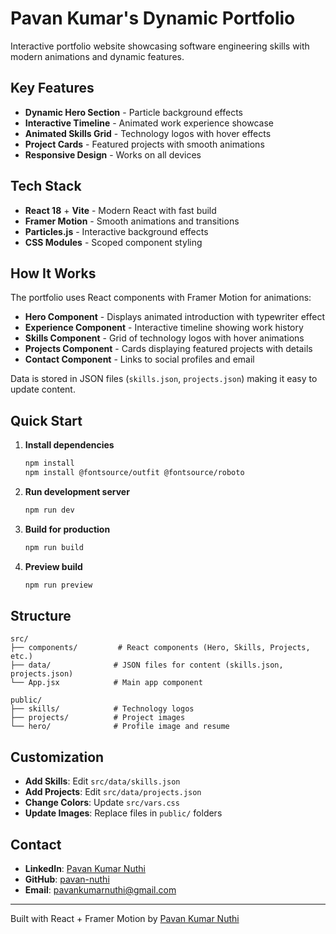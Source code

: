 # Pavan Kumar's Dynamic Portfolio

Interactive portfolio website showcasing software engineering skills with modern animations and dynamic features.

## Key Features

- **Dynamic Hero Section** - Particle background effects
- **Interactive Timeline** - Animated work experience showcase
- **Animated Skills Grid** - Technology logos with hover effects
- **Project Cards** - Featured projects with smooth animations
- **Responsive Design** - Works on all devices

## Tech Stack

- **React 18** + **Vite** - Modern React with fast build
- **Framer Motion** - Smooth animations and transitions
- **Particles.js** - Interactive background effects
- **CSS Modules** - Scoped component styling

## How It Works

The portfolio uses React components with Framer Motion for animations:

- **Hero Component** - Displays animated introduction with typewriter effect
- **Experience Component** - Interactive timeline showing work history
- **Skills Component** - Grid of technology logos with hover animations
- **Projects Component** - Cards displaying featured projects with details
- **Contact Component** - Links to social profiles and email

Data is stored in JSON files (`skills.json`, `projects.json`) making it easy to update content.

## Quick Start

1. **Install dependencies**
   ```bash
   npm install
   npm install @fontsource/outfit @fontsource/roboto
   ```

2. **Run development server**
   ```bash
   npm run dev
   ```

3. **Build for production**
   ```bash
   npm run build
   ```

4. **Preview build**
   ```bash
   npm run preview
   ```

## Structure

```
src/
├── components/         # React components (Hero, Skills, Projects, etc.)
├── data/              # JSON files for content (skills.json, projects.json)
└── App.jsx            # Main app component

public/
├── skills/            # Technology logos
├── projects/          # Project images
└── hero/              # Profile image and resume
```

## Customization

- **Add Skills**: Edit `src/data/skills.json`
- **Add Projects**: Edit `src/data/projects.json`  
- **Change Colors**: Update `src/vars.css`
- **Update Images**: Replace files in `public/` folders

## Contact

- **LinkedIn**: [Pavan Kumar Nuthi](https://linkedin.com/in/pavan-kumar-nuthi-80a9002a8)
- **GitHub**: [pavan-nuthi](https://github.com/pavan-nuthi)
- **Email**: pavankumarnuthi@gmail.com

---

Built with React + Framer Motion by [Pavan Kumar Nuthi](https://github.com/pavan-nuthi)

  


